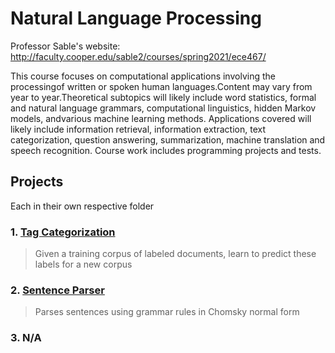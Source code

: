 # Natural Language Processing 
Professor Sable's website: http://faculty.cooper.edu/sable2/courses/spring2021/ece467/

This course focuses on computational applications involving the processingof written or spoken human languages.Content may vary from year to year.Theoretical subtopics will likely include word statistics, formal and natural language grammars, computational linguistics, hidden Markov models, andvarious machine learning methods. Applications covered will likely include information retrieval, information extraction, text categorization, question answering, summarization, machine translation and speech recognition. Course work includes programming projects and tests.

## Projects
Each in their own respective folder
### 1. [Tag Categorization](https://github.com/yuvalofek/NLP/tree/main/Tag_Categorization) 
> Given a training corpus of labeled documents, learn to predict these labels for a new corpus
### 2. [Sentence Parser](https://github.com/yuvalofek/NLP/tree/main/Parser)
> Parses sentences using grammar rules in Chomsky normal form
### 3. N/A
